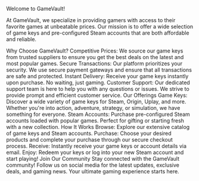 Welcome to GameVault!

At GameVault, we specialize in providing gamers with access to their favorite games at unbeatable prices. Our mission is to offer a wide selection of game keys and pre-configured Steam accounts that are both affordable and reliable.

Why Choose GameVault?
Competitive Prices: We source our game keys from trusted suppliers to ensure you get the best deals on the latest and most popular games.
Secure Transactions: Our platform prioritizes your security. We use secure payment gateways and ensure that all transactions are safe and protected.
Instant Delivery: Receive your game keys instantly upon purchase. No waiting, just gaming.
Customer Support: Our dedicated support team is here to help you with any questions or issues. We strive to provide prompt and efficient customer service.
Our Offerings
Game Keys: Discover a wide variety of game keys for Steam, Origin, Uplay, and more. Whether you're into action, adventure, strategy, or simulation, we have something for everyone.
Steam Accounts: Purchase pre-configured Steam accounts loaded with popular games. Perfect for gifting or starting fresh with a new collection.
How It Works
Browse: Explore our extensive catalog of game keys and Steam accounts.
Purchase: Choose your desired products and complete your purchase through our secure checkout process.
Receive: Instantly receive your game keys or account details via email.
Enjoy: Redeem your keys or log into your new Steam account and start playing!
Join Our Community
Stay connected with the GameVault community! Follow us on social media for the latest updates, exclusive deals, and gaming news. Your ultimate gaming experience starts here.

